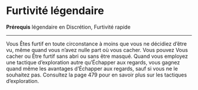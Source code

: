 # Furtivité légendaire

<p><strong>Prérequis</strong> légendaire en Discrétion, Furtivité rapide</p>
<hr>
<p>Vous Êtes furtif en toute circonstance à moins que vous ne décidiez d’être vu, même quand vous n’avez nulle part où vous cacher. Vous pouvez Vous cacher ou Être furtif sans abri ou sans être masqué. Quand vous employez une tactique d’exploration autre qu’Échapper aux regards, vous gagnez quand même les avantages d’Échapper aux regards, sauf si vous ne le souhaitez pas. Consultez la page 479 pour en savoir plus sur les tactiques d’exploration.</p>
